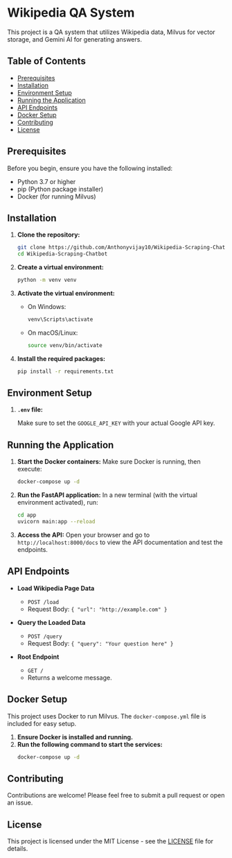 # Wikipedia QA System

This project is a QA system that utilizes Wikipedia data, Milvus for vector storage, and Gemini AI for generating answers. 

## Table of Contents
- [Prerequisites](#prerequisites)
- [Installation](#installation)
- [Environment Setup](#environment-setup)
- [Running the Application](#running-the-application)
- [API Endpoints](#api-endpoints)
- [Docker Setup](#docker-setup)
- [Contributing](#contributing)
- [License](#license)

## Prerequisites

Before you begin, ensure you have the following installed:
- Python 3.7 or higher
- pip (Python package installer)
- Docker (for running Milvus)

## Installation

1. **Clone the repository:**
   ```bash
   git clone https://github.com/Anthonyvijay10/Wikipedia-Scraping-Chatbot.git
   cd Wikipedia-Scraping-Chatbot
   ```

2. **Create a virtual environment:**
   ```bash
   python -m venv venv
   ```

3. **Activate the virtual environment:**
   - On Windows:
     ```bash
     venv\Scripts\activate
     ```
   - On macOS/Linux:
     ```bash
     source venv/bin/activate
     ```

4. **Install the required packages:**
   ```bash
   pip install -r requirements.txt
   ```

## Environment Setup

1. **`.env` file:**

   Make sure to set the `GOOGLE_API_KEY` with your actual Google API key.

## Running the Application

1. **Start the Docker containers:**
   Make sure Docker is running, then execute:
   ```bash
   docker-compose up -d
   ```

2. **Run the FastAPI application:**
   In a new terminal (with the virtual environment activated), run:
   ```bash
   cd app
   uvicorn main:app --reload
   ```

3. **Access the API:**
   Open your browser and go to `http://localhost:8000/docs` to view the API documentation and test the endpoints.

## API Endpoints

- **Load Wikipedia Page Data**
  - `POST /load`
  - Request Body: `{ "url": "http://example.com" }`
  
- **Query the Loaded Data**
  - `POST /query`
  - Request Body: `{ "query": "Your question here" }`

- **Root Endpoint**
  - `GET /`
  - Returns a welcome message.

## Docker Setup

This project uses Docker to run Milvus. The `docker-compose.yml` file is included for easy setup. 

1. **Ensure Docker is installed and running.**
2. **Run the following command to start the services:**
   ```bash
   docker-compose up -d
   ```

## Contributing

Contributions are welcome! Please feel free to submit a pull request or open an issue.

## License

This project is licensed under the MIT License - see the [LICENSE](LICENSE) file for details.
